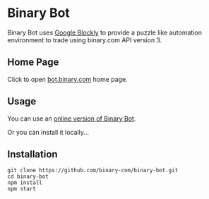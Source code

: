 # Binary Bot
Binary Bot uses [Google Blockly](https://developers.google.com/blockly) to provide a puzzle like automation environment to trade using binary.com API version 3.
## Home Page
Click to open [bot.binary.com](https://bot.binary.com/) home page.
## Usage
You can use an [online version of Binary Bot](https://bot.binary.com/bot.html).

Or you can install it locally...
## Installation
```
git clone https://github.com/binary-com/binary-bot.git
cd binary-bot
npm install
npm start
```